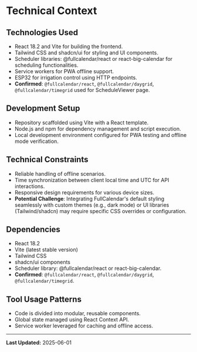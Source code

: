 # Technical Context

## Technologies Used
- React 18.2 and Vite for building the frontend.
- Tailwind CSS and shadcn/ui for styling and UI components.
- Scheduler libraries: @fullcalendar/react or react-big-calendar for scheduling functionalities.
- Service workers for PWA offline support.
- ESP32 for irrigation control using HTTP endpoints.
- **Confirmed**: `@fullcalendar/react`, `@fullcalendar/daygrid`, `@fullcalendar/timegrid` used for ScheduleViewer page.

## Development Setup
- Repository scaffolded using Vite with a React template.
- Node.js and npm for dependency management and script execution.
- Local development environment configured for PWA testing and offline mode verification.

## Technical Constraints
- Reliable handling of offline scenarios.
- Time synchronization between client local time and UTC for API interactions.
- Responsive design requirements for various device sizes.
- **Potential Challenge**: Integrating FullCalendar's default styling seamlessly with custom themes (e.g., dark mode) or UI libraries (Tailwind/shadcn) may require specific CSS overrides or configuration.

## Dependencies
- React 18.2
- Vite (latest stable version)
- Tailwind CSS
- shadcn/ui components
- Scheduler library: @fullcalendar/react or react-big-calendar.
- **Confirmed**: `@fullcalendar/react`, `@fullcalendar/daygrid`, `@fullcalendar/timegrid`.

## Tool Usage Patterns
- Code is divided into modular, reusable components.
- Global state managed using React Context API.
- Service worker leveraged for caching and offline access.

--- 

**Last Updated:** 2025-06-01
